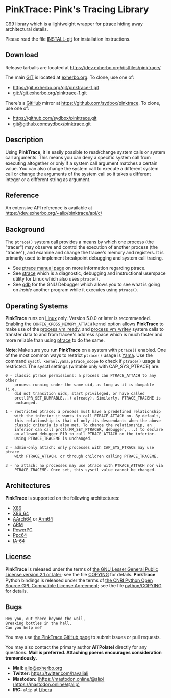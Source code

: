 # PinkTrace: Pink's Tracing Library

[C99](https://en.wikipedia.org/wiki/C99) library which is a lightweight wrapper
for [ptrace](https://en.wikipedia.org/wiki/Ptrace) hiding away architectural
details.

Please read the file [INSTALL-git](INSTALL-git.md) for installation instructions.

## Download

Release tarballs are located at https://dev.exherbo.org/distfiles/pinktrace/

The main [GIT](https://en.wikipedia.org/wiki/Git) is located at
[exherbo.org](https://exherbo.org/). To clone, use one of:

- https://git.exherbo.org/git/pinktrace-1.git
- [git://git.exherbo.org/pinktrace-1.git](git://git.exherbo.org/pinktrace-1.git)

There's a [GitHub](https://en.wikipedia.org/wiki/GitHub) mirror at
https://github.com/sydbox/pinktrace. To clone, use one of:

- https://github.com/sydbox/pinktrace.git
- [git@github.com:sydbox/pinktrace.git](ssh://git@github.com:sydbox/pinktrace.git)

## Description

Using **PinkTrace**, it is easily possible to read/change system calls or
system call arguments. This means you can deny a specific system call from
executing altogether or only if a system call argument matches a certain value.
You can also change the system call to execute a different system call or
change the arguments of the system call so it takes a different integer or a
different string as argument.

## Reference

An extensive API reference is available at https://dev.exherbo.org/~alip/pinktrace/api/c/

## Background

The `ptrace()` system call provides a means by which one process (the "tracer")
may observe and control the execution of another process (the "tracee"), and
examine and change the tracee's memory and registers. It is primarily used to
implement breakpoint debugging and system call tracing.

- See [ptrace manual page](http://man7.org/linux/man-pages/man2/ptrace.2.html) on more
  information regarding ptrace.
- See [strace](https://strace.io/) which is a diagnostic, debugging and
  instructional userspace utility for Linux which also uses `ptrace()`.
- See [gdb](https://www.gnu.org/s/gdb/) for the GNU Debugger which allows you
  to see what is going on *inside* another program while it executes using `ptrace()`.

## Operating Systems

**PinkTrace** runs on [Linux](https://en.wikipedia.org/wiki/Linux) only. Version
5.0.0 or later is recommended. Enabling the `CONFIG_CROSS_MEMORY_ATTACH` kernel
option allows **PinkTrace** to make use of the
[process_vm_readv](http://man7.org/linux/man-pages/man2/process_vm_readv.2.html), and
[process_vm_writev](http://man7.org/linux/man-pages/man2/process_vm_readv.2.html) system
calls to transfer data to and from tracee's address space which is much faster and
more reliable than using [ptrace](http://man7.org/linux/man-pages/man2/ptrace.2.html) to do the same.

**Note**: Make sure you run **PinkTrace** on a system with `ptrace()` enabled.
One of the most common ways to restrict `ptrace()` usage is
[Yama](https://www.kernel.org/doc/Documentation/security/Yama.txt). Use the
command `sysctl kernel.yama.ptrace_scope` to check if `ptrace()` usage is
restricted. The sysctl settings (writable only with CAP\_SYS\_PTRACE) are:

```
0 - classic ptrace permissions: a process can PTRACE_ATTACH to any other
    process running under the same uid, as long as it is dumpable (i.e.
    did not transition uids, start privileged, or have called
    prctl(PR_SET_DUMPABLE...) already). Similarly, PTRACE_TRACEME is
    unchanged.

1 - restricted ptrace: a process must have a predefined relationship
    with the inferior it wants to call PTRACE_ATTACH on. By default,
    this relationship is that of only its descendants when the above
    classic criteria is also met. To change the relationship, an
    inferior can call prctl(PR_SET_PTRACER, debugger, ...) to declare
    an allowed debugger PID to call PTRACE_ATTACH on the inferior.
    Using PTRACE_TRACEME is unchanged.

2 - admin-only attach: only processes with CAP_SYS_PTRACE may use ptrace
    with PTRACE_ATTACH, or through children calling PTRACE_TRACEME.

3 - no attach: no processes may use ptrace with PTRACE_ATTACH nor via
    PTRACE_TRACEME. Once set, this sysctl value cannot be changed.
```

## Architectures

**PinkTrace** is supported on the following architectures:

- [X86](https://en.wikipedia.org/wiki/X86)
- [X86_64](https://en.wikipedia.org/wiki/X86-64)
- [AArch64](https://en.wikipedia.org/wiki/AArch64) or [Arm64](https://en.wikipedia.org/wiki/AArch64)
- [ARM](https://en.wikipedia.org/wiki/ARM_architecture)
- [PowerPC](https://en.wikipedia.org/wiki/PowerPC)
- [Ppc64](https://en.wikipedia.org/wiki/Ppc64)
- [IA-64](https://en.wikipedia.org/wiki/IA-64)

## License

**PinkTrace** is released under the terms of [the GNU Lesser General Public
License version 2.1 or later](LGPL-2.1-or-later); see the file
[COPYING](COPYING) for details.
**PinkTrace** Python bindings is released under the terms of [the CNRI Python
Open Source GPL Compatible License
Agreement](https://spdx.org/licenses/CNRI-Python-GPL-Compatible.html); see the
file [python/COPYING](python/COPYING) for details.

## Bugs

```
Hey you, out there beyond the wall,
Breaking bottles in the hall,
Can you help me?
```

You may use [the PinkTrace GitHub page](https://github.com/sydbox/pinktrace) to
submit issues or pull requests.

You may also contact the primary author **Alï Polatel** directly for any questions.
**Mail is preferred. Attaching poems encourages consideration tremendously.**

- **Mail:** [alip@exherbo.org](mailto:alip@exherbo.org)
- **Twitter:** https://twitter.com/hayaliali
- **Mastodon:** [https://mastodon.online/@alip](https://mastodon.online/@alip)
- **IRC:** `alip` at [Libera](https://libera.chat/)

<!-- vim: set tw=80 ft=markdown spell spelllang=en sw=4 sts=4 et : -->
